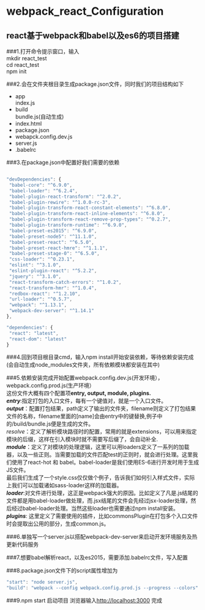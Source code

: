 # webpack_react_Configuration
react基于webpack和babel以及es6的项目搭建
------------------------------

###1.打开命令提示窗口，输入  
mkdir react_test  
cd react_test  
npm  init  

###2.会在文件夹根目录生成package.json文件，同时我们的项目结构如下  
+ app  
index.js  
+ build  
bundle.js(自动生成)
+ index.html  
+ package.json
+ webapck.config.dev.js  
+ server.js  
+ .babelrc  
   

###3.在package.json中配置好我们需要的依赖  
```javascript

"devDependencies": {  
 "babel-core": "^6.9.0",  
 "babel-loader": "^6.2.4",  
 "babel-plugin-react-transform": "^2.0.2",  
 "babel-plugin-rewire": "^1.0.0-rc-3",  
 "babel-plugin-transform-react-constant-elements": "^6.8.0",  
 "babel-plugin-transform-react-inline-elements": "^6.8.0",  
 "babel-plugin-transform-react-remove-prop-types": "^0.2.7",  
 "babel-plugin-transform-runtime": "^6.9.0",  
 "babel-preset-es2015": "^6.9.0",  
 "babel-preset-node5": "^11.1.0",  
 "babel-preset-react": "^6.5.0",  
 "babel-preset-react-hmre": "^1.1.1",  
 "babel-preset-stage-0": "^6.5.0",  
 "css-loader": "^0.23.1",  
 "eslint": "^3.1.0",  
 "eslint-plugin-react": "^5.2.2",  
 "jquery": "^3.1.0",  
 "react-transform-catch-errors": "^1.0.2",  
 "react-transform-hmr": "^1.0.4",  
 "redbox-react": "^1.2.10",  
 "url-loader": "^0.5.7",  
 "webpack": "^1.13.1",  
 "webpack-dev-server": "^1.14.1"  
},

"dependencies": {  
 "react": "latest",  
 "react-dom": "latest"  
}

```
###4.回到项目根目录cmd，输入npm install开始安装依赖，等待依赖安装完成(会自动生成node_modules文件夹，所有依赖模块都安装在其中)  

###5.依赖安装完成开始配置webpack.config.dev.js(开发环境），webpack.config.prod.js(生产环境）  
这份文件大概有四个配置项**entry, output, module, plugins.**  
***entry***:指定打包的入口文件，每有一个键值对，就是一个入口文件。    
***output***：配置打包结果，path定义了输出的文件夹，filename则定义了打包结果文件的名称，filename里面的[name]会由entry中的键替换,例子中的/build/bundle.js便是生成的文件。   
*resolve*：定义了解析模块路径时的配置，常用的就是extensions，可以用来指定模块的后缀，这样在引入模块时就不需要写后缀了，会自动补全.    
***module***：定义了对模块的处理逻辑，这里可以用loaders定义了一系列的加载器，以及一些正则。当需要加载的文件匹配test的正则时，就会进行处理。这里我们使用了react-hot 和 babel。babel-loader是我们使用ES-6进行开发时用于生成JS文件。  
最后我们生成了一个style.css仅仅做个例子，告诉我们如何引入样式文件，实际上我们可以加载诸如sass-loader这样的加载器。  
***loader***:对文件进行处理，这正是webpack强大的原因。比如定义了凡是.js结尾的文件都是用babel-loader做处理，而.jsx结尾的文件会先经过jsx-loader处理，然后经过babel-loader处理。当然这些loader也需要通过npm install安装。  
***plugins***: 这里定义了需要使用的插件，比如commonsPlugin在打包多个入口文件时会提取出公用的部分，生成common.js。


###6.单独写一个server.js以搭配webpack-dev-server来启动开发环境服务及热更新代码服务

###7.想要babel解析react，以及es2015，需要添加.babelrc文件，写入配置

###8.package.json文件下的script属性增加为  
```javascript
"start": "node server.js",   
"build": "webpack --config webpack.config.prod.js --progress --colors"
```
###9.npm start 启动项目 浏览器输入[http://localhost:3000]() 完成

